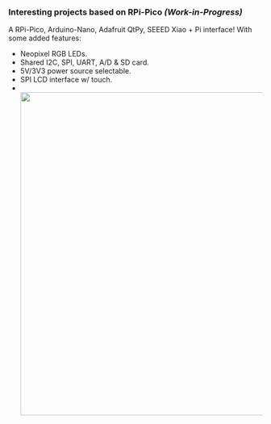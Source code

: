 ### Interesting projects based on RPi-Pico  _(Work-in-Progress)_<br>
 
A RPi-Pico, Arduino-Nano, Adafruit QtPy, SEEED Xiao + Pi interface!
With some added features:
 - Neopixel RGB LEDs.
 - Shared I2C, SPI, UART, A/D & SD card.
 - 5V/3V3 power source selectable.
 - SPI LCD interface w/ touch.
 - <br>
   <img src="picoMateHAT0710.gif" width=640><br>
